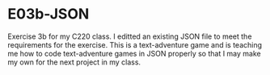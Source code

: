 # E03b-JSON

Exercise 3b for my C220 class. I editted an existing JSON file to meet the requirements for the exercise. This is a text-adventure game and is teaching me how to code text-adventure games in JSON properly so that I may make my own for the next project in my class. 
